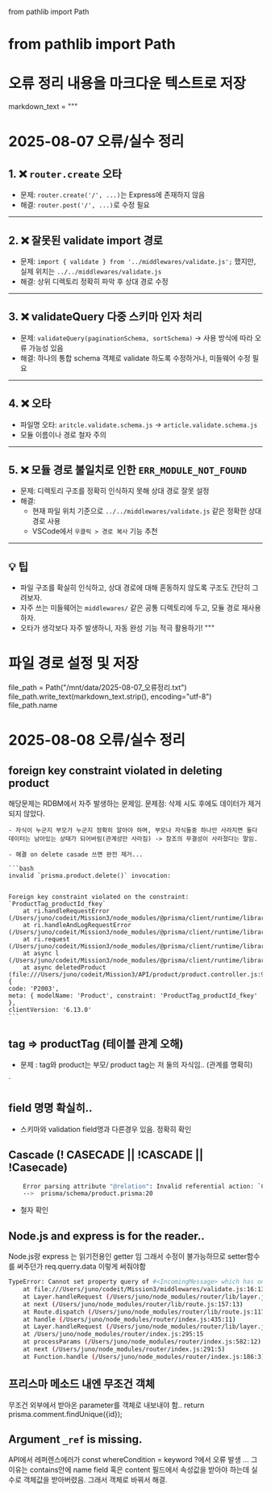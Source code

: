 from pathlib import Path

# from pathlib import Path

# 오류 정리 내용을 마크다운 텍스트로 저장
markdown_text = """
# 2025-08-07 오류/실수 정리

## 1. ❌ `router.create` 오타
- 문제: `router.create('/', ...)`는 Express에 존재하지 않음
- 해결: `router.post('/', ...)`로 수정 필요

---

## 2. ❌ 잘못된 validate import 경로
- 문제: `import { validate } from '../middlewares/validate.js';` 했지만, 실제 위치는 `../../middlewares/validate.js`
- 해결: 상위 디렉토리 정확히 파악 후 상대 경로 수정

---

## 3. ❌ validateQuery 다중 스키마 인자 처리
- 문제: `validateQuery(paginationSchema, sortSchema)` → 사용 방식에 따라 오류 가능성 있음
- 해결: 하나의 통합 schema 객체로 validate 하도록 수정하거나, 미들웨어 수정 필요

---

## 4. ❌ 오타
- 파일명 오타: `aritcle.validate.schema.js` → `article.validate.schema.js`
- 모듈 이름이나 경로 철자 주의

---

## 5. ❌ 모듈 경로 불일치로 인한 `ERR_MODULE_NOT_FOUND`
- 문제: 디렉토리 구조를 정확히 인식하지 못해 상대 경로 잘못 설정
- 해결:
  - 현재 파일 위치 기준으로 `../../middlewares/validate.js` 같은 정확한 상대 경로 사용
  - VSCode에서 `우클릭 > 경로 복사` 기능 추천

---

## 💡 팁
- 파일 구조를 확실히 인식하고, 상대 경로에 대해 혼동하지 않도록 구조도 간단히 그려보자.
- 자주 쓰는 미들웨어는 `middlewares/` 같은 공통 디렉토리에 두고, 모듈 경로 재사용하자.
- 오타가 생각보다 자주 발생하니, 자동 완성 기능 적극 활용하기!
"""

# 파일 경로 설정 및 저장
file_path = Path("/mnt/data/2025-08-07_오류정리.txt")
file_path.write_text(markdown_text.strip(), encoding="utf-8")
file_path.name

# 2025-08-08 오류/실수 정리

## foreign key constraint violated in deleting product
 해당문제는 RDBM에서 자주 발생하는 문제임. 
 문제점: 삭제 시도 후에도 데이터가 제거되지 않았다.

    - 자식이 누군지 부모가 누군지 정확히 알아야 하며, 부모나 자식둘중 하나만 사라지면 둘다 데이터는 남아있는 상태가 되어버림(관계성만 사라짐) -> 참조의 무결성이 사라졌다는 말임.
    
    - 해결 on delete casade 쓰면 완전 제거...

    ```bash
    invalid `prisma.product.delete()` invocation:


    Foreign key constraint violated on the constraint: `ProductTag_productId_fkey`
        at ri.handleRequestError (/Users/juno/codeit/Mission3/node_modules/@prisma/client/runtime/library.js:121:7459)
        at ri.handleAndLogRequestError (/Users/juno/codeit/Mission3/node_modules/@prisma/client/runtime/library.js:121:6784)
        at ri.request (/Users/juno/codeit/Mission3/node_modules/@prisma/client/runtime/library.js:121:6491)
        at async l (/Users/juno/codeit/Mission3/node_modules/@prisma/client/runtime/library.js:130:9812)
        at async deletedProduct (file:///Users/juno/codeit/Mission3/API/product/product.controller.js:96:5) {
    code: 'P2003',
    meta: { modelName: 'Product', constraint: 'ProductTag_productId_fkey' },
    clientVersion: '6.13.0'
    ```

## tag => productTag (테이블 관계 오해)

- 문제 : tag와 product는 부모/ product tag는 저 둘의 자식임.. (관계를 명확히)

`
## field 명명 확실히..
- 스키마와 validation field명과 다른경우 있음. 정확히 확인


## Cascade (! CASECADE || !CASCADE || !Casecade)
```bash
    Error parsing attribute "@relation": Invalid referential action: `CASCADE`
    -->  prisma/schema/product.prisma:20
```
- 철자 확인

## Node.js and express is for the reader..

Node.js랑 express 는 읽기전용인 getter 임 그래서 수정이 불가능하므로 setter함수를 써주던가 req.querry.data 이렇게 써줘야함

```bash
TypeError: Cannot set property query of #<IncomingMessage> which has only a getter
    at file:///Users/juno/codeit/Mission3/middlewares/validate.js:16:13
    at Layer.handleRequest (/Users/juno/node_modules/router/lib/layer.js:152:17)
    at next (/Users/juno/node_modules/router/lib/route.js:157:13)
    at Route.dispatch (/Users/juno/node_modules/router/lib/route.js:117:3)
    at handle (/Users/juno/node_modules/router/index.js:435:11)
    at Layer.handleRequest (/Users/juno/node_modules/router/lib/layer.js:152:17)
    at /Users/juno/node_modules/router/index.js:295:15
    at processParams (/Users/juno/node_modules/router/index.js:582:12)
    at next (/Users/juno/node_modules/router/index.js:291:5)
    at Function.handle (/Users/juno/node_modules/router/index.js:186:3)
```
## 프리스마 메소드 내엔 무조건 객체

무조건 외부에서 받아온 parameter를 객체로 내보내야 함..
return prisma.comment.findUnique({id});

## Argument `_ref` is missing.

API에서 레퍼렌스에러가  const whereCondition = keyword ?에서 오류 발생 ... 그이유는 contains안에 name field 혹은 content 필드에서 속성값을 받아야 하는데 실수로 객체값을 받아버렸음. 그래서 객체로 바꿔서 해결.



